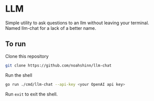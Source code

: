 # LLM

Simple utility to ask questions to an llm without leaving your terminal. Named llm-chat for a lack of a better name.

## To run

Clone this repository

```bash
git clone https://github.com/noahshinn/llm-chat
```

Run the shell

```bash
go run ./cmd/llm-chat --api-key <your OpenAI api key>
```

Run `exit` to exit the shell.
